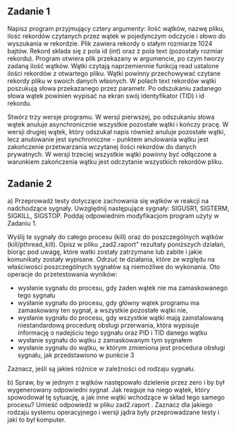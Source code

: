 ## Zadanie 1

Napisz program przyjmujący cztery argumenty: ilość wątków, nazwę pliku, ilość rekordów czytanych przez wątek w pojedynczym odczycie i słowo do wyszukania w rekordzie. Plik zawiera rekordy o stałym rozmiarze 1024 bajtów. Rekord składa się z pola id (int) oraz z pola text (pozostały rozmiar rekordu). Program otwiera plik przekazany w argumencie, po czym tworzy zadaną ilość wątków. Wątki czytają naprzemiennie funkcją read ustalone ilości rekordów z otwartego pliku. Wątki powinny przechowywać czytane rekordy pliku w swoich danych własnych. W polach text rekordów wątki poszukują słowa przekazanego przez parametr. Po odszukaniu zadanego słowa wątek powinien wypisać na ekran swój identyfikator (TID) i id rekordu.

Stwórz trzy wersje programu. W wersji pierwszej, po odszukaniu słowa wątek anuluje asynchronicznie wszystkie pozostałe wątki i kończy pracę. W wersji drugiej wątek, który odszukał napis również anuluje pozostałe wątki, lecz anulowanie jest synchroniczne - punktem anulowania wątku jest zakończenie przetwarzania wczytanej ilości rekordów do danych prywatnych. W wersji trzeciej wszystkie wątki powinny być odłączone a warunkiem zakończenia wątku jest odczytanie wszystkich rekordów pliku.

## Zadanie 2

a) Przeprowadź testy dotyczące zachowania się wątków w reakcji na nadchodzące sygnały. Uwzględnij następujące sygnały: SIGUSR1, SIGTERM, SIGKILL, SIGSTOP. Poddaj odpowiednim modyfikacjom program użyty w Zadaniu 1.

Wyślij te sygnały do całego procesu (kill) oraz do poszczególnych wątków (kill/pthread_kill). Opisz w pliku „zad2.raport” rezultaty poniższych działań, biorąc pod uwagę, które watki zostały zatrzymane lub zabite i jakie komunikaty zostały wypisane. Odrzuć te działania, które ze względu na właściwości poszczególnych sygnałów są niemożliwe do wykonania.
Oto operacje do przetestowania wyników:

- wysłanie sygnału do procesu, gdy żaden wątek nie ma zamaskowanego tego sygnału
- wysłanie sygnału do procesu, gdy główny wątek programu ma zamaskowany ten sygnał, a wszystkie pozostałe wątki nie,
- wysłanie sygnału do procesu, gdy wszystkie wątki mają zainstalowaną niestandardową procedurę obsługi przerwania, która wypisuje informację o nadejściu tego sygnału oraz PID i TID danego wątku
- wysłanie sygnału do wątku z zamaskowanym tym sygnałem
- wysłanie sygnału do wątku, w którym zmieniona jest procedura obsługi sygnału, jak przedstawiono w punkcie 3

Zaznacz, jeśli są jakieś różnice w zależności od rodzaju sygnału.

b) Spraw, by w jednym z wątków następowało dzielenie przez zero i by był wygenerowany odpowiedni sygnał. Jak reaguje na niego wątek, który spowodował tę sytuację, a jak inne wątki wchodzące w skład tego samego procesu? Umieść odpowiedź w pliku zad2.raport . Zaznacz dla jakiego rodzaju systemu operacyjnego i wersji jądra były przeprowadzane testy i jaki to był komputer.
